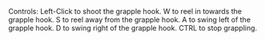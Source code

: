 Controls:
Left-Click to shoot the grapple hook.
W to reel in towards the grapple hook.
S to reel away from the grapple hook.
A to swing left of the grapple hook.
D to swing right of the grapple hook.
CTRL to stop grappling.
